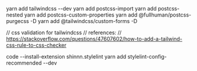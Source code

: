 yarn add tailwindcss --dev
yarn add postcss-import
yarn add postcss-nested
yarn add postcss-custom-properties
yarn add @fullhuman/postcss-purgecss -D
yarn add @tailwindcss/custom-forms -D

// css validation for tailwindcss
// references:
// https://stackoverflow.com/questions/47607602/how-to-add-a-tailwind-css-rule-to-css-checker

code --install-extension shinnn.stylelint
yarn add stylelint-config-recommended --dev

